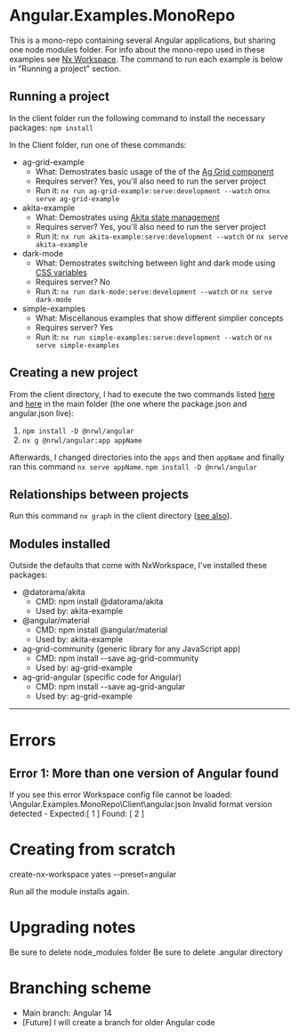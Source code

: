 # Angular.Examples.MonoRepo
This is a mono-repo containing several Angular applications, but sharing one node modules folder.  For info about the mono-repo used in these examples see [Nx Workspace](https://nx.dev/).  The command to run each example is below in "Running a project" section.

## Running a project
In the client folder run the following command to install the necessary packages:
```npm install```

In the Client folder, run one of these commands:
- ag-grid-example
   - What: Demostrates basic usage of the of the [Ag Grid component](https://www.ag-grid.com/)
   - Requires server?  Yes, you'll also need to run the server project
   - Run it: ```nx run ag-grid-example:serve:development --watch```  or```nx serve ag-grid-example```
- akita-example 
   - What:  Demostrates using [Akita state management](https://opensource.salesforce.com/akita/docs/store)
   - Requires server?  Yes, you'll also need to run the server project
   - Run it: ```nx run akita-example:serve:development --watch```  or ```nx serve akita-example```
- dark-mode 
   - What: Demostrates switching between light and dark mode using [CSS variables](https://developer.mozilla.org/en-US/docs/Web/CSS/Using_CSS_custom_properties)
   - Requires server?  No
   - Run it: ```nx run dark-mode:serve:development --watch```  or ```nx serve dark-mode```
- simple-examples
   - What: Miscellanous examples that show different simplier concepts
   - Requires server?  Yes 
   - Run it: ```nx run simple-examples:serve:development --watch```  or ```nx serve simple-examples```
   
   
## Creating a new project
From the client directory, I had to execute the two commands listed [here](https://nx.dev/packages/angular#setting-up-the-angular-plugin) and [here](https://nx.dev/packages/angular#generating-a-library) in the main folder (the one where the package.json and angular.json live):
1. ```npm install -D @nrwl/angular```
2. ```nx g @nrwl/angular:app appName```

Afterwards, I changed directories into the ```apps``` and then ```appName``` and finally ran this command ```nx serve appName```.
```npm install -D @nrwl/angular```

## Relationships between projects
Run this command ```nx graph``` in the client directory ([see also](https://nx.dev/using-nx/nx-cli#understanding-the-codebase)).

## Modules installed 
Outside the defaults that come with NxWorkspace, I've installed these packages:
- @datorama/akita
  - CMD: npm install @datorama/akita
  - Used by: akita-example
- @angular/material  
  - CMD: npm install @angular/material  
  - Used by: akita-example
- ag-grid-community  (generic library for any JavaScript app) 
  - CMD: npm install --save ag-grid-community
  - Used by: ag-grid-example   
- ag-grid-angular    (specific code for Angular) 
  - CMD: npm install --save ag-grid-angular
  - Used by: ag-grid-example   

---  
# Errors
## Error 1: More than one version of Angular found
If you see this error
Workspace config file cannot be loaded: <your path here>\Angular.Examples.MonoRepo\Client\angular.json
Invalid format version detected - Expected:[ 1 ] Found: [ 2 ]


# Creating from scratch
create-nx-workspace yates --preset=angular

Run all the module installs again.

# Upgrading notes
Be sure to delete node_modules folder
Be sure to delete .angular directory

# Branching scheme
- Main branch: Angular 14 
- [Future] I will create a branch for older Angular code
